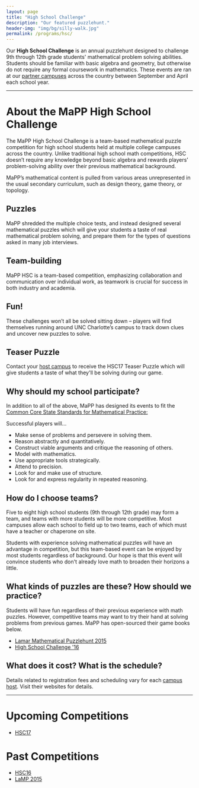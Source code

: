 ```yaml
---
layout: page
title: "High School Challenge"
description: "Our featured puzzlehunt."
header-img: "img/bg/silly-walk.jpg"
permalink: /programs/hsc/
---
```


Our **High School Challenge** is an annual puzzlehunt designed to challenge
9th through 12th grade students' mathematical problem solving abilities.
Students should be familiar with basic algebra and geometry, but otherwise
do not require any formal coursework in mathematics.
These events are ran at our [partner campuses](/campuses/) across the country
between September and April each school year.

---

# About the MaPP High School Challenge

The MaPP High School Challenge is a team-based mathematical puzzle
competition for high school students held at multiple college campuses across
the country. Unlike traditional high school math competitions, HSC doesn’t
require any knowledge
beyond basic algebra and rewards players’ problem-solving ability over their
previous mathematical background.

MaPP’s mathematical content is pulled from various areas unrepresented in the
usual secondary curriculum, such as design theory, game theory, or topology.

## Puzzles

MaPP shredded the multiple choice tests, and instead designed several
mathematical puzzles which will give your students a taste of real mathematical
problem solving, and prepare them for the types of questions asked in many job
interviews.

## Team-building

MaPP HSC is a team-based competition, emphasizing collaboration and
communication over individual work, as teamwork is crucial for success in both
industry and academia.

## Fun!

These challenges won’t all be solved sitting down – players will find themselves running around UNC Charlotte’s campus to track down clues and uncover new puzzles to solve.

## Teaser Puzzle

Contact your [host campus](/campuses/) to receive the HSC17 Teaser Puzzle
which will give students a taste of what they'll be solving during our game.

## Why should my school participate?

In addition to all of the above, MaPP has designed its events to fit the
[Common Core State Standards for Mathematical Practice:][common core]

[common core]: http://www.corestandards.org/Math/Practice/

Successful players will...

- Make sense of problems and persevere in solving them.
- Reason abstractly and quantitatively.
- Construct viable arguments and critique the reasoning of others.
- Model with mathematics.
- Use appropriate tools strategically.
- Attend to precision.
- Look for and make use of structure.
- Look for and express regularity in repeated reasoning.

## How do I choose teams?

Five to eight high school students (9th through 12th grade) may form a team,
and teams with more students will be more competitive. Most campuses allow
each school to field up to two teams, each of which must have a teacher or
chaperone on site.

Students with experience solving mathematical puzzles will have an advantage in
competition, but this team-based event can be enjoyed by most students
regardless of background. Our hope is that this event will convince students who
don't already love math to broaden their horizons a little.

## What kinds of puzzles are these? How should we practice?

Students will have fun regardless of their previous experience with math
puzzles. However, competitive teams may want to try their hand at solving
problems from previous games. MaPP has open-sourced their game books below.

- [Lamar Mathematical Puzzlehunt 2015][lamp2015]
- [High School Challenge '16][hsc16]

[lamp2015]: https://github.com/MaPPmath/lamp-2015/raw/master/booklet.pdf
[hsc16]: https://github.com/MaPPmath/hsc16/raw/master/booklet.pdf

## What does it cost? What is the schedule?

Details related to registration fees and scheduling vary for each
[campus host](/campuses/). Visit their websites for details.

---

# Upcoming Competitions

* [HSC17](/programs/hsc/17/)

# Past Competitions

* [HSC16](/programs/hsc/16/)
* [LaMP 2015](/programs/hsc/lamp2015/)
